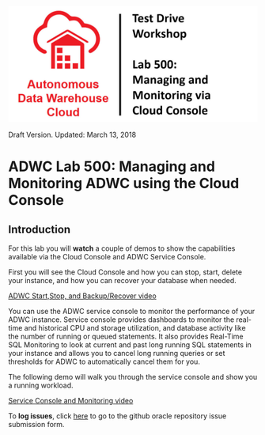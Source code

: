 ![](images/500/TITLE500.JPG)

Draft Version. Updated: March 13, 2018

# ADWC Lab 500: Managing and Monitoring ADWC using the Cloud Console

## Introduction

For this lab you will **watch** a couple of demos to show the capabilities available via the Cloud Console and ADWC Service Console.

First you will see the Cloud Console and how you can stop, start, delete your instance, and how you can recover your database when needed. 

<a href="https://raw.githubusercontent.com/millerhoo/journey4-adwc/master/workshops/journey4-adwc/images/ADWC%20HOL%20Start%20Stop%20Recover.mp4" target="_blank">ADWC Start,Stop, and Backup/Recover video</a>

You can use the ADWC service console to monitor the performance of your ADWC instance. Service console provides dashboards to monitor the real-time and historical CPU and storage utilization, and database activity like the number of running or queued statements. It also provides Real-Time SQL Monitoring to  look at current and past long running SQL statements in your instance and allows you to cancel long running queries or set thresholds for ADWC to automatically cancel them for you.

The following demo will walk you through the service console and show you a running workload.

<a href="https://raw.githubusercontent.com/millerhoo/journey4-adwc/master/workshops/journey4-adwc/images/ADWC%20HOL%20Service%20Console.mp4" target="_blank">Service Console and Monitoring video</a>


To **log issues**, click [here](https://github.com/millerhoo/journey4-adwc/issues/new) to go to the github oracle repository issue submission form.

